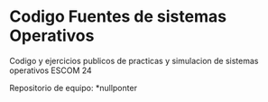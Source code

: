 # Codigo Fuentes de sistemas Operativos
Codigo y ejercicios publicos de practicas y simulacion de sistemas operativos ESCOM 24

Repositorio de equipo: *nullponter
